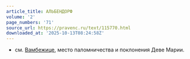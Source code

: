 ```yaml
---
article_title: АЛЬБЕНДОРФ
volume: '2'
page_numbers: '71'
source_url: https://pravenc.ru/text/115770.html
downloaded_at: '2025-10-13T08:24:58Z'
---
```


- см. [Вамбежице](https://pravenc.ru/text/Вамбежице.html), место паломничества и поклонения Деве Марии.
